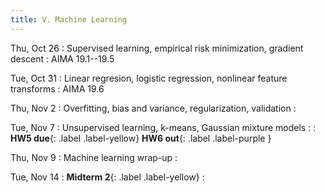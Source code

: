 ```yaml
---
title: V. Machine Learning
---
```


Thu, Oct 26
: Supervised learning, empirical risk minimization, gradient descent 
  : AIMA 19.1--19.5

Tue, Oct 31
: Linear regresion, logistic regression, nonlinear feature transforms
  : AIMA 19.6

Thu, Nov 2
: Overfitting, bias and variance, regularization, validation
  : 

Tue, Nov 7
: Unsupervised learning, k-means, Gaussian mixture models
  : 
: **HW5 due**{: .label .label-yellow} **HW6 out**{: .label .label-purple }

Thu, Nov 9
: Machine learning wrap-up
  : 

Tue, Nov 14
: **Midterm 2**{: .label .label-yellow}
  : 